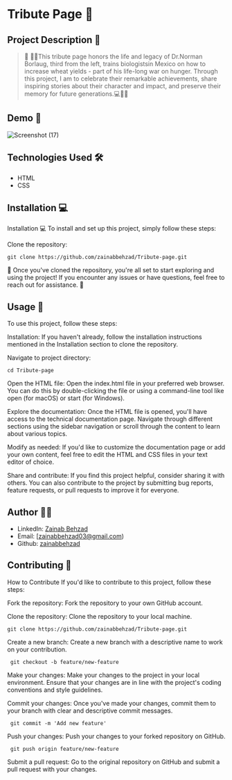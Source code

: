 # Tribute Page 🚀

## Project Description 📝

> 🌟 👩‍💻This tribute page honors the life and legacy of Dr.Norman Borlaug, third from the left, trains biologistsin Mexico on how to increase wheat yields - part of his life-long war on hunger. Through this project, I am to celebrate their remarkable achievements, share inspiring stories about their character and impact, and preserve their memory for future generations.💻📝🚀

## Demo 📸
![Screenshot (17)](https://github.com/zainabbehzad/Tribute-page/assets/168668702/5dbf1683-22c8-4dac-bbe0-b057400dbea8)



## Technologies Used 🛠️
- HTML
- CSS

## Installation 💻

Installation 💻
To install and set up this project, simply follow these steps:

Clone the repository:

    git clone https://github.com/zainabbehzad/Tribute-page.git

🎉 Once you've cloned the repository, you're all set to start exploring and using the project! If you encounter any issues or have questions, feel free to reach out for assistance. 🚀

## Usage 🎯
To use this project, follow these steps:

Installation: If you haven't already, follow the installation instructions mentioned in the Installation section to clone the repository.

Navigate to project directory:

    cd Tribute-page

Open the HTML file: Open the index.html file in your preferred web browser. You can do this by double-clicking the file or using a command-line tool like open (for macOS) or start (for Windows).

Explore the documentation: Once the HTML file is opened, you'll have access to the technical documentation page. Navigate through different sections using the sidebar navigation or scroll through the content to learn about various topics.

Modify as needed: If you'd like to customize the documentation page or add your own content, feel free to edit the HTML and CSS files in your text editor of choice.

Share and contribute: If you find this project helpful, consider sharing it with others. You can also contribute to the project by submitting bug reports, feature requests, or pull requests to improve it for everyone.


## Author 👩‍💻

- LinkedIn: [Zainab Behzad](https://www.linkedin.com/in/zainab-behzad-3126692b5)
- Email: [zainabbehzad03@gmail.com)
- Github: [zainabbehzad](https://github.com/)

## Contributing 🤝

How to Contribute
If you'd like to contribute to this project, follow these steps:

Fork the repository: Fork the repository to your own GitHub account.

Clone the repository: Clone the repository to your local machine.

    git clone https://github.com/zainabbehzad/Tribute-page.git

Create a new branch: Create a new branch with a descriptive name to work on your contribution.

     git checkout -b feature/new-feature

Make your changes: Make your changes to the project in your local environment. Ensure that your changes are in line with the project's coding conventions and style guidelines.

Commit your changes: Once you've made your changes, commit them to your branch with clear and descriptive commit messages.

     git commit -m 'Add new feature'

Push your changes: Push your changes to your forked repository on GitHub.

     git push origin feature/new-feature
    
Submit a pull request: Go to the original repository on GitHub and submit a pull request with your changes.
